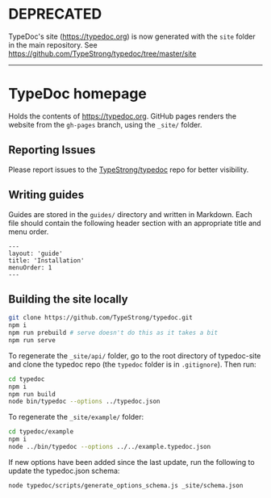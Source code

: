 # DEPRECATED

TypeDoc's site (https://typedoc.org) is now generated with the `site` folder in the main repository.
See https://github.com/TypeStrong/typedoc/tree/master/site

---

# TypeDoc homepage

Holds the contents of https://typedoc.org.
GitHub pages renders the website from the `gh-pages` branch, using the `_site/` folder.

## Reporting Issues

Please report issues to the [TypeStrong/typedoc](https://github.com/TypeStrong/typedoc) repo for better visibility.

## Writing guides

Guides are stored in the `guides/` directory and written in Markdown. Each file should contain the following header section with an appropriate title and menu order.

```
---
layout: 'guide'
title: 'Installation'
menuOrder: 1
---
```

## Building the site locally

```bash
git clone https://github.com/TypeStrong/typedoc.git
npm i
npm run prebuild # serve doesn't do this as it takes a bit
npm run serve
```

To regenerate the `_site/api/` folder, go to the root directory of
typedoc-site and clone the typedoc repo (the `typedoc` folder is in
`.gitignore`). Then run:

```bash
cd typedoc
npm i
npm run build
node bin/typedoc --options ../typedoc.json
```

To regenerate the `_site/example/` folder:

```bash
cd typedoc/example
npm i
node ../bin/typedoc --options ../../example.typedoc.json
```

If new options have been added since the last update, run the following to
update the typedoc.json schema:

```bash
node typedoc/scripts/generate_options_schema.js _site/schema.json
```
